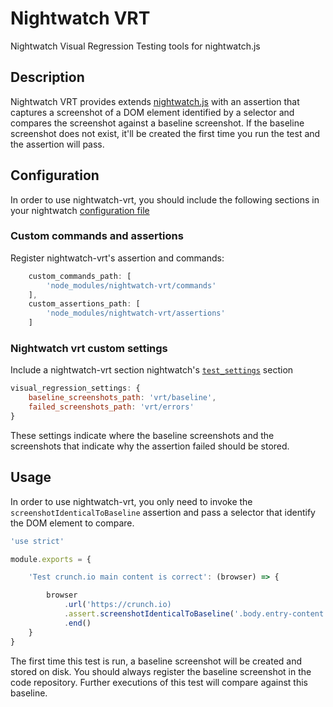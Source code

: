 # Nightwatch VRT

Nightwatch Visual Regression Testing tools for nightwatch.js

## Description

Nightwatch VRT provides extends [nightwatch.js](http://nightwatchjs.org/) with an assertion that captures a screenshot of a DOM element identified by a selector and compares the screenshot against a baseline screenshot. If the baseline screenshot does not exist, it'll be created the first time you run the test and the assertion will pass.

## Configuration 

In order to use nightwatch-vrt, you should include the following sections in your nightwatch [configuration file](http://nightwatchjs.org/gettingstarted#settings-file) 

### Custom commands and assertions

Register nightwatch-vrt's assertion and commands:

```JavaScript
    custom_commands_path: [
        'node_modules/nightwatch-vrt/commands'
    ],
    custom_assertions_path: [
        'node_modules/nightwatch-vrt/assertions'
    ]
```

### Nightwatch vrt custom settings

Include a nightwatch-vrt section nightwatch's [`test_settings`](http://nightwatchjs.org/gettingstarted#test-settings) section

```JavaScript
visual_regression_settings: {
    baseline_screenshots_path: 'vrt/baseline',
    failed_screenshots_path: 'vrt/errors'
}
```

These settings indicate where the baseline screenshots and the screenshots that indicate why the assertion failed should be stored. 

## Usage

In order to use nightwatch-vrt, you only need to invoke the `screenshotIdenticalToBaseline` assertion and pass a selector that identify the DOM element to compare.


```JavaScript
'use strict'

module.exports = {

    'Test crunch.io main content is correct': (browser) => {

        browser
            .url('https://crunch.io)
            .assert.screenshotIdenticalToBaseline('.body.entry-content')
            .end()
    }
}
```

The first time this test is run, a baseline screenshot will be created and stored on disk. You should always register the baseline screenshot in the code repository. Further executions of this test will compare against this baseline. 
